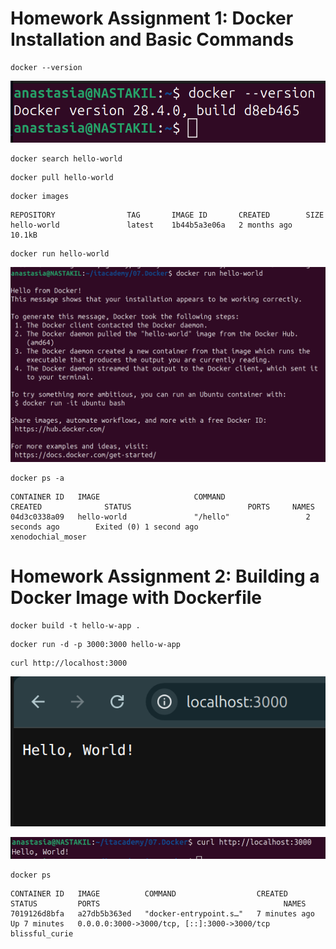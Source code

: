 # Homework Assignment 1: Docker Installation and Basic Commands
```
docker --version
```

![alt text](image.png)

```
docker search hello-world
```

```
docker pull hello-world
```

```
docker images
```

```
REPOSITORY                TAG       IMAGE ID       CREATED        SIZE
hello-world               latest    1b44b5a3e06a   2 months ago   10.1kB
```

```
docker run hello-world
```
![alt text](image-1.png)

```
docker ps -a
```

```
CONTAINER ID   IMAGE                     COMMAND                  CREATED              STATUS                          PORTS     NAMES
04d3c0338a09   hello-world               "/hello"                 2 seconds ago        Exited (0) 1 second ago                   xenodochial_moser
```

# Homework Assignment 2: Building a Docker Image with Dockerfile

```
docker build -t hello-w-app .
```

```
docker run -d -p 3000:3000 hello-w-app
```

```
curl http://localhost:3000
```

![alt text](image-3.png)


![alt text](image-2.png)


```
docker ps
```

```
CONTAINER ID   IMAGE          COMMAND                  CREATED         STATUS         PORTS                                         NAMES
7019126d8bfa   a27db5b363ed   "docker-entrypoint.s…"   7 minutes ago   Up 7 minutes   0.0.0.0:3000->3000/tcp, [::]:3000->3000/tcp   blissful_curie
```